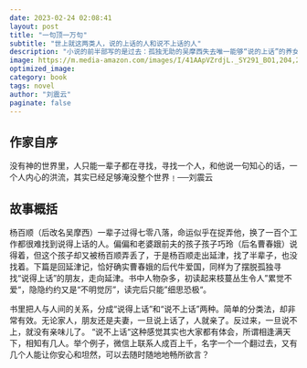 ```yaml
---
date: 2023-02-24 02:08:41
layout: post
title: "一句顶一万句"
subtitle: "世上就这两类人，说的上话的人和说不上话的人"
description: "小说的前半部写的是过去：孤独无助的吴摩西失去唯一能够“说的上话”的养女，为了寻找，走出延津；小说的后半部写的是现在：吴摩西养女的儿子牛爱国，同样为了摆脱孤独寻找“说的上话”的朋友，走向延津。一出一走，延宕百年。小说中所有的情节关系和人物结构，所有的社群组织和家庭和谐，乃至于性欲爱情，都和人与人能不能对上话，对的话能不能触及心灵、提供温暖、化解冲突、激发情欲有关。话，一旦成了人与人唯一沟通的东西，寻找和孤独便伴随一生。心灵的疲惫和生命的颓废，以及无边无际的茫然和累，便如影随形地产生了。"
image: https://m.media-amazon.com/images/I/41AApVZrdjL._SY291_BO1,204,203,200_QL40_FMwebp_.jpg
optimized_image:
category: book
tags: novel
author: "刘震云"
paginate: false
---
```


## 作家自序

没有神的世界里，人只能一辈子都在寻找，寻找一个人，和他说一句知心的话，一个人内心的洪流，其实已经足够淹没整个世界﹗──刘震云

## 故事概括

杨百顺（后改名吴摩西）一辈子过得七零八落，命运似乎在捉弄他，换了一百个工作都很难找到说得上话的人。偏偏和老婆跟前夫的孩子孩子巧玲（后名曹春娥）说得着，但这个孩子却又被杨百顺弄丢了，于是杨百顺走出延津，找了半辈子，也没找着。下篇是回延津记，恰好确实曹春娥的后代牛爱国，同样为了摆脱孤独寻找“说得上话”的朋友，走向延津。书中人物杂多，初读起来枝蔓丛生令人”累觉不爱“，隐隐约约又是“不明觉厉”，读完后只能”细思恐极“。

书里把人与人间的关系，分成“说得上话”和“说不上话”两种。简单的分类法，却非常有效。无论家人，朋友还是夫妻，一旦说上话了，人就亲了。反过来，一旦说不上，就没有亲味儿了。
“说不上话“这种感觉其实也大家都有体会，所谓相逢满天下，相知有几人。举个例子，微信上联系人成百上千，名字一个一个翻过去，又有几个人能让你安心和坦然，可以去随时随地地畅所欲言？

